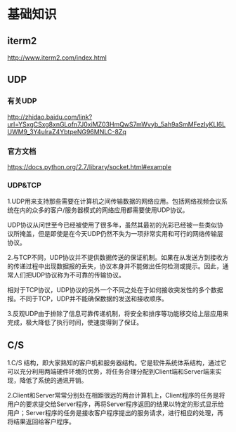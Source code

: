 # 基础知识

## iterm2

http://www.iterm2.com/index.html



## UDP


### 有关UDP

http://zhidao.baidu.com/link?url=YSxgCSxg8xnGLofn7J0xiMZ03HmQwS7mWvyb_5ah9aSmMFezIyKLI6LUWM9_3Y4ulraZ4YbtpeNG96MNLC-8Zq


### 官方文档

https://docs.python.org/2.7/library/socket.html#example


### UDP&TCP

1.UDP用来支持那些需要在计算机之间传输数据的网络应用。包括网络视频会议系统在内的众多的客户/服务器模式的网络应用都需要使用UDP协议。

UDP协议从问世至今已经被使用了很多年，虽然其最初的光彩已经被一些类似协议所掩盖，但是即使是在今天UDP仍然不失为一项非常实用和可行的网络传输层协议。

2.与TCP不同，UDP协议并不提供数据传送的保证机制。如果在从发送方到接收方的传递过程中出现数据报的丢失，协议本身并不能做出任何检测或提示。因此，通常人们把UDP协议称为不可靠的传输协议。

相对于TCP协议，UDP协议的另外一个不同之处在于如何接收突发性的多个数据报。不同于TCP，UDP并不能确保数据的发送和接收顺序。


3.反观UDP由于排除了信息可靠传递机制，将安全和排序等功能移交给上层应用来完成，极大降低了执行时间，使速度得到了保证。



## C/S


1.C/S 结构，即大家熟知的客户机和服务器结构。它是软件系统体系结构，通过它可以充分利用两端硬件环境的优势，将任务合理分配到Client端和Server端来实现，降低了系统的通讯开销。


2.Client和Server常常分别处在相距很远的两台计算机上，Client程序的任务是将用户的要求提交给Server程序，再将Server程序返回的结果以特定的形式显示给用户；Server程序的任务是接收客户程序提出的服务请求，进行相应的处理，再将结果返回给客户程序。
